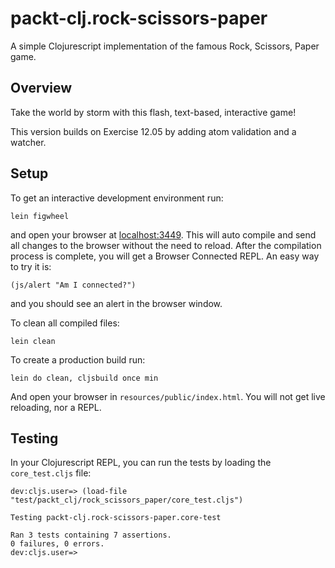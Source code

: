 # packt-clj.rock-scissors-paper

A simple Clojurescript implementation of the famous Rock, Scissors, Paper game.

## Overview

Take the world by storm with this flash, text-based, interactive game!

This version builds on Exercise 12.05 by adding atom validation and a watcher.

## Setup

To get an interactive development environment run:

    lein figwheel

and open your browser at [localhost:3449](http://localhost:3449/).
This will auto compile and send all changes to the browser without the
need to reload. After the compilation process is complete, you will
get a Browser Connected REPL. An easy way to try it is:

    (js/alert "Am I connected?")

and you should see an alert in the browser window.

To clean all compiled files:

    lein clean

To create a production build run:

    lein do clean, cljsbuild once min

And open your browser in `resources/public/index.html`. You will not
get live reloading, nor a REPL. 

## Testing

In your Clojurescript REPL, you can run the tests by loading the `core_test.cljs` file:

```
dev:cljs.user=> (load-file "test/packt_clj/rock_scissors_paper/core_test.cljs")

Testing packt-clj.rock-scissors-paper.core-test
                
Ran 3 tests containing 7 assertions.
0 failures, 0 errors.
dev:cljs.user=> 
```
